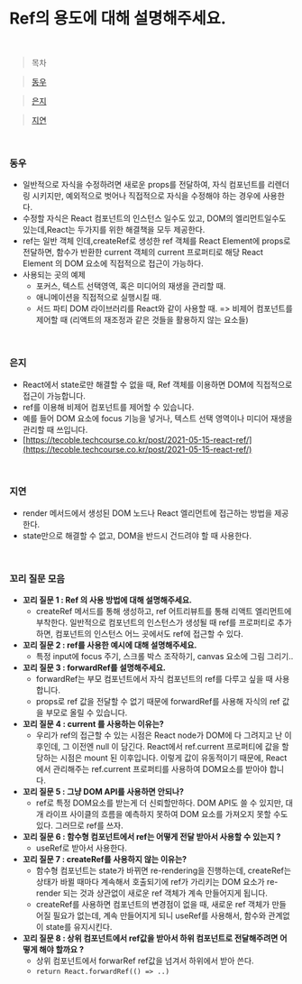 # Ref의 용도에 대해 설명해주세요.

<br />

> 목차

> [동우](#동우)

> [은지](#은지)

> [지연](#지연)

<br />

### 동우

- 일반적으로 자식을 수정하려면 새로운 props를 전달하여, 자식 컴포넌트를 리렌더링 시키지만, 예외적으로 벗어나 직접적으로 자식을 수정해야 하는 경우에 사용한다.
- 수정할 자식은 React 컴포넌트의 인스턴스 일수도 있고, DOM의 엘리먼트일수도 있는데,React는 두가지를 위한 해결책을 모두 제공한다.
- ref는 일반 객체 인데,createRef로 생성한 ref 객체를 React Element에 props로 전달하면, 함수가 반환한 current 객체의 current 프로퍼티로 해당 React Element 의 DOM 요소에 직접적으로 접근이 가능하다.
- 사용되는 곳의 예제
  - 포커스, 텍스트 선택영역, 혹은 미디어의 재생을 관리할 때.
  - 애니메이션을 직접적으로 실행시킬 때.
  - 서드 파티 DOM 라이브러리를 React와 같이 사용할 때.
    => 비제어 컴포넌트를 제어할 때 (리액트의 재조정과 같은 것들을 활용하지 않는 요소들)

<br />

### 은지

- React에서 state로만 해결할 수 없을 때, Ref 객체를 이용하면 DOM에 직접적으로 접근이 가능합니다.
- ref를 이용해 비제어 컴포넌트를 제어할 수 있습니다.
- 예를 들어 DOM 요소에 focus 기능을 넣거나, 텍스트 선택 영역이나 미디어 재생을 관리할 때 쓰입니다.
- [https://tecoble.techcourse.co.kr/post/2021-05-15-react-ref/](https://tecoble.techcourse.co.kr/post/2021-05-15-react-ref/)

<br />

### 지연

- render 메서드에서 생성된 DOM 노드나 React 엘리먼트에 접근하는 방법을 제공한다.
- state만으로 해결할 수 없고, DOM을 반드시 건드려야 할 때 사용한다.

<br />

### 꼬리 질문 모음

- **꼬리 질문 1 : Ref 의 사용 방법에 대해 설명해주세요.**
  - createRef 메서드를 통해 생성하고, ref 어트리뷰트를 통해 리액트 엘리먼트에 부착한다. 일반적으로 컴포넌트의 인스턴스가 생성될 때 ref를 프로퍼티로 추가하면, 컴포넌트의 인스턴스 어느 곳에서도 ref에 접근할 수 있다.
- **꼬리 질문 2 : ref를 사용한 예시에 대해 설명해주세요.**
  - 특정 input에 focus 주기, 스크롤 박스 조작하기, canvas 요소에 그림 그리기..
- **꼬리 질문 3 : forwardRef를 설명해주세요.**
  - forwardRef는 부모 컴포넌트에서 자식 컴포넌트의 ref를 다루고 싶을 때 사용합니다.
  - props로 ref 값을 전달할 수 없기 때문에 forwardRef를 사용해 자식의 ref 값을 부모로 올릴 수 있습니다.
- **꼬리 질문 4 : current 를 사용하는 이유는?**
  - 우리가 ref의 접근할 수 있는 시점은 React node가 DOM에 다 그려지고 난 이후인데, 그 이전엔 null 이 담긴다. React에서 ref.current 프로퍼티에 값을 할당하는 시점은 mount 된 이후입니다. 이렇게 값이 유동적이기 때문에, React에서 관리해주는 ref.current 프로퍼티를 사용하여 DOM요소를 받아야 합니다.
- **꼬리 질문 5 : 그냥 DOM API를 사용하면 안되나?**
  - ref로 특정 DOM요소를 받는게 더 신뢰할만하다. DOM API도 쓸 수 있지만, 대개 라이프 사이클의 흐름을 예측하지 못하여 DOM 요소를 가져오지 못할 수도 있다. 그러므로 ref를 쓰자.
- **꼬리 질문 6 : 함수형 컴포넌트에서 ref는 어떻게 전달 받아서 사용할 수 있는지 ?**
  - useRef로 받아서 사용한다.
- **꼬리 질문 7 : createRef를 사용하지 않는 이유는?**
  - 함수형 컴포넌트는 state가 바뀌면 re-rendering을 진행하는데, createRef는 상태가 바뀔 때마다 계속해서 호출되기에 ref가 가리키는 DOM 요소가 re-render 되는 것과 상관없이 새로운 ref 객체가 계속 만들어지게 됩니다.
  - createRef를 사용하면 컴포넌트의 변경점이 없을 때, 새로운 ref 객체가 만들어질 필요가 없는데, 계속 만들어지게 되니 useRef를 사용해서, 함수와 관계없이 state를 유지시킨다.
- **꼬리 질문 8 : 상위 컴포넌트에서 ref값을 받아서 하위 컴포넌트로 전달해주려면 어떻게 해야 할까요 ?**
  - 상위 컴포넌트에서 forwarRef ref값을 넘겨서 하위에서 받아 쓴다.
  - `return React.forwardRef(() => ..)`
